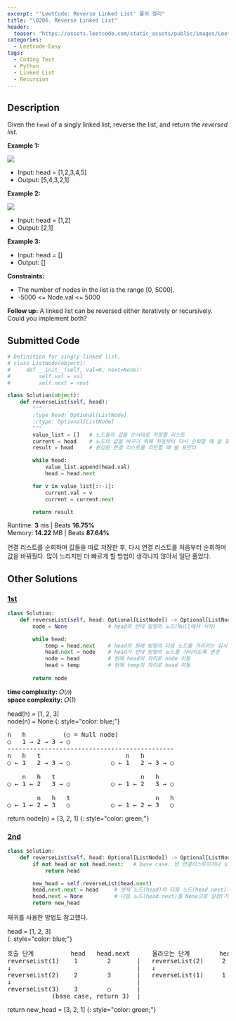 ```yaml
---
excerpt: "'LeetCode: Reverse Linked List' 풀이 정리"
title: "\0206. Reverse Linked List"
header:
  teaser: "https://assets.leetcode.com/static_assets/public/images/LeetCode_Sharing.png"
categories:
  - Leetcode-Easy
tags:
  - Coding Test
  - Python
  - Linked List
  - Recursion
---
```


## <i class="fa-solid fa-file-lines"></i> Description

Given the `head` of a singly linked list, reverse the list, and return the *reversed list*.

**Example 1:**

![](https://assets.leetcode.com/uploads/2021/02/19/rev1ex1.jpg)

- Input: head = [1,2,3,4,5]
- Output: [5,4,3,2,1]

**Example 2:**

![](https://assets.leetcode.com/uploads/2021/02/19/rev1ex2.jpg)

- Input: head = [1,2]
- Output: [2,1]

**Example 3:**

- Input: head = []
- Output: []

**Constraints:**

- The number of nodes in the list is the range [0, 5000].
- -5000 <= Node.val <= 5000

**Follow up:** A linked list can be reversed either iteratively or recursively. Could you implement both?

## <i class="fa-solid fa-cloud-arrow-up"></i> Submitted Code

```python
# Definition for singly-linked list.
# class ListNode(object):
#     def __init__(self, val=0, next=None):
#         self.val = val
#         self.next = next

class Solution(object):
    def reverseList(self, head):
        """
        :type head: Optional[ListNode]
        :rtype: Optional[ListNode]
        """
        value_list = []   # 노드들의 값을 순서대로 저장할 리스트
        current = head    # 노드의 값을 바꾸기 위해 처음부터 다시 순회할 때 쓸 포인터
        result = head     # 완성된 연결 리스트를 리턴할 때 쓸 포인터

        while head:
            value_list.append(head.val)
            head = head.next

        for v in value_list[::-1]:
            current.val = v
            current = current.next

        return result
```
<i class="fa-solid fa-clock"></i> Runtime: **3** ms \| Beats **16.75%**    
<i class="fa-solid fa-memory"></i> Memory: **14.22** MB \| Beats **87.64%**

연결 리스트를 순회하며 값들을 따로 저장한 후, 다시 연결 리스트를 처음부터 순회하며 값을 바꿔줬다. 많이 느리지만 더 빠르게 할 방법이 생각나지 않아서 일단 풀었다.

## <i class="fa-solid fa-flask"></i> Other Solutions

### <a href="https://leetcode.com/problems/reverse-linked-list/solutions/6072712/video-solution-with-visualization-by-nii-h754/" target="_blank">1st</a>

```python
class Solution:
    def reverseList(self, head: Optional[ListNode]) -> Optional[ListNode]:
        node = None             # head의 반대 방향의 노드(Null에서 시작)

        while head:
            temp = head.next    # head의 원래 방향의 다음 노드를 가리키는 임시 포인터
            head.next = node    # head가 반대 방향의 노드를 가리키도록 변경
            node = head         # 현재 head의 자리로 node 이동
            head = temp         # 현재 temp의 자리로 head 이동
        
        return node
```
<i class="fa-solid fa-clock"></i> **time complexity:** 𝑂(𝑛)    
<i class="fa-solid fa-memory"></i> **space complexity:** 𝑂(1)           

head(h) = [1, 2, 3]    
node(n) = None
{: style="color: blue;"}
<pre>
n   h          (○ = Null node)
○   1 → 2 → 3 → ○   
---------------------------------------------
n   h   t                       n   h
○ ← 1   2 → 3 → ○           ○ ← 1   2 → 3 → ○

    n   h   t                       n   h
○ ← 1 ← 2   3 → ○           ○ ← 1 ← 2   3 → ○

        n   h   t                       n   h
○ ← 1 ← 2 ← 3   ○           ○ ← 1 ← 2 ← 3   ○
</pre>

return node(n) = [3, 2, 1]
{: style="color: green;"}

### <a href="https://leetcode.com/problems/reverse-linked-list/solutions/6072712/video-solution-with-visualization-by-nii-h754/" target="_blank">2nd</a>

```python
class Solution:
    def reverseList(self, head: Optional[ListNode]) -> Optional[ListNode]:
        if not head or not head.next:   # base case: 빈 연결리스트이거나 노드가 한 개만 있을 때
            return head

        new_head = self.reverseList(head.next)
        head.next.next = head     # 현재 노드(head)의 다음 노드(head.next)가 현재 노드를 가리키도록 변경
        head.next = None          # 다음 노드(head.next)를 None으로 설정(기존 연결을 끊어서 무한 루프 방지)
        return new_head
```
재귀를 사용한 방법도 참고했다.

head = [1, 2, 3]    
{: style="color: blue;"}
<pre>
호출 단계          head   head.next      올라오는 단계        head   new_head
reverseList(1)    1        2       |   reverseList(2)     2        3
↓                                  |   ↓
reverseList(2)    2        3       |   reverseList(1)     1        3
↓                                  |                           
reverseList(3)    3        ○       |
            (base case, return 3)  |
</pre>

return new_head = [3, 2, 1]
{: style="color: green;"}